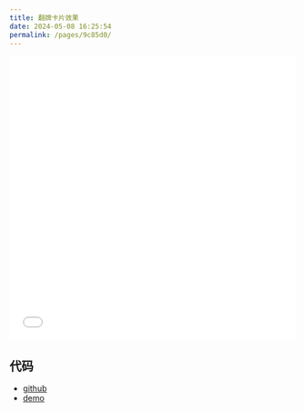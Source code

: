 ```yaml
---
title: 翻牌卡片效果
date: 2024-05-08 16:25:54
permalink: /pages/9c85d0/
---
```



<Badge text="项目Demo" type="error" vertical="middle"/>

<iframe id="iframe" width=100% height=500 frameborder=0 allowfullscreen="true" src="/demos/15/index.html"></iframe>

## 代码

- [github](https://github.com/wangxiaoze-view/knowledge-base/tree/main/docs/.vuepress/public/demos/15)
- [demo](https://www.wangxiaoze.wang/demos/15/index.html)
